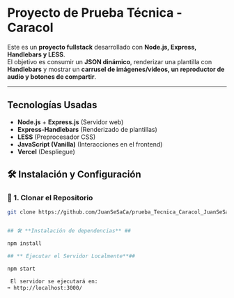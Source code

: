 #  Proyecto de Prueba Técnica - Caracol

Este es un **proyecto fullstack** desarrollado con **Node.js, Express, Handlebars y LESS**.  
El objetivo es consumir un **JSON dinámico**, renderizar una plantilla con **Handlebars** y mostrar un **carrusel de imágenes/videos, un reproductor de audio y botones de compartir**.

---

##  **Tecnologías Usadas**
- **Node.js** + **Express.js** (Servidor web)
- **Express-Handlebars** (Renderizado de plantillas)
- **LESS** (Preprocesador CSS)
- **JavaScript (Vanilla)** (Interacciones en el frontend)
- **Vercel** (Despliegue)




## 🛠️ **Instalación y Configuración**

### 🔹 1. Clonar el Repositorio
```sh
git clone https://github.com/JuanSeSaCa/prueba_Tecnica_Caracol_JuanSeSaCa.git


## 🛠️ **Instalación de dependencias** ##

npm install

## ** Ejecutar el Servidor Localmente**##

npm start

 El servidor se ejecutará en:
➡ http://localhost:3000/

